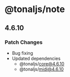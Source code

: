 # @tonaljs/note

## 4.6.10

### Patch Changes

- Bug fixing
- Updated dependencies
  - @tonaljs/core@4.6.10
  - @tonaljs/midi@4.6.10
